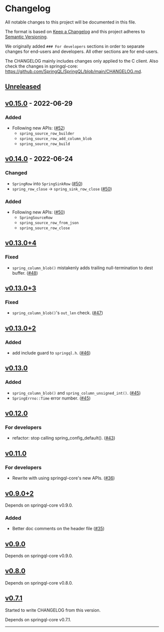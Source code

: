 # Changelog

All notable changes to this project will be documented in this file.

The format is based on [Keep a Changelog][Keep a Changelog] and this project adheres to [Semantic Versioning][Semantic Versioning].

We originally added `### For developers` sections in order to separate changes for end-users and developers.
All other sections are for end-users.

The CHANGELOG mainly includes changes only applied to the C client.
Also check the changes in springql-core: <https://github.com/SpringQL/SpringQL/blob/main/CHANGELOG.md>.

<!-- markdownlint-disable MD024 -->
## [Unreleased]

## [v0.15.0] - 2022-06-29

### Added

- Following new APIs: ([#52](https://github.com/SpringQL/SpringQL-client-c/pull/52))
  - `spring_source_row_builder`
  - `spring_source_row_add_column_blob`
  - `spring_source_row_build`

## [v0.14.0] - 2022-06-24

### Changed

- `SpringRow` into `SpringSinkRow` ([#50](https://github.com/SpringQL/SpringQL-client-c/pull/50))
- `spring_row_close` -> `spring_sink_row_close` ([#50](https://github.com/SpringQL/SpringQL-client-c/pull/50))

### Added

- Following new APIs: ([#50](https://github.com/SpringQL/SpringQL-client-c/pull/50))
  - `SpringSourceRow`
  - `spring_source_row_from_json`
  - `spring_source_row_close`

## [v0.13.0+4]

### Fixed

- `spring_column_blob()` mistakenly adds trailing null-termination to dest buffer. ([#48](https://github.com/SpringQL/SpringQL-client-c/pull/48))

## [v0.13.0+3]

### Fixed

- `spring_column_blob()`'s `out_len` check. ([#47](https://github.com/SpringQL/SpringQL-client-c/pull/47))

## [v0.13.0+2]

### Added

- add include guard to `springql.h`. ([#46](https://github.com/SpringQL/SpringQL-client-c/pull/46))

## [v0.13.0]

### Added

- `spring_column_blob()` and `spring_column_unsigned_int()`. ([#45](https://github.com/SpringQL/SpringQL-client-c/pull/45))
- `SpringErrno::Time` error number. ([#45](https://github.com/SpringQL/SpringQL-client-c/pull/45))

## [v0.12.0]

### For developers

- refactor: stop calling spring_config_default(). ([#43](https://github.com/SpringQL/SpringQL-client-c/pull/43))

## [v0.11.0]

### For developers

- Rewrite with using springql-core's new APIs. ([#36](https://github.com/SpringQL/SpringQL-client-c/pull/36))

## [v0.9.0+2]

Depends on springql-core v0.9.0.

### Added

- Better doc comments on the header file ([#35](https://github.com/SpringQL/SpringQL-client-c/pull/35))

## [v0.9.0]

Depends on springql-core v0.9.0.

## [v0.8.0]

Depends on springql-core v0.8.0.

## [v0.7.1]

Started to write CHANGELOG from this version.

Depends on springql-core v0.7.1.

---

<!-- Links -->
[Keep a Changelog]: https://keepachangelog.com/
[Semantic Versioning]: https://semver.org/

<!-- Versions -->
[Unreleased]: https://github.com/SpringQL/SpringQL-client-c/compare/v0.15.0...HEAD
[Released]: https://github.com/SpringQL/SpringQL-client-c/releases
[v0.15.0]: https://github.com/SpringQL/SpringQL-client-c/compare/v0.14.0...v0.15.0
[v0.14.0]: https://github.com/SpringQL/SpringQL-client-c/compare/v0.13.0+4...v0.14.0
[v0.13.0+4]: https://github.com/SpringQL/SpringQL-client-c/compare/v0.13.0+3...v0.13.0+4
[v0.13.0+3]: https://github.com/SpringQL/SpringQL-client-c/compare/v0.13.0+2...v0.13.0+3
[v0.13.0+2]: https://github.com/SpringQL/SpringQL-client-c/compare/v0.13.0...v0.13.0+2
[v0.13.0]: https://github.com/SpringQL/SpringQL-client-c/compare/v0.12.0...v0.13.0
[v0.12.0]: https://github.com/SpringQL/SpringQL-client-c/compare/v0.11.0...v0.12.0
[v0.11.0]: https://github.com/SpringQL/SpringQL-client-c/compare/v0.9.0+2...v0.11.0
[v0.9.0+2]: https://github.com/SpringQL/SpringQL-client-c/compare/v0.9.0...v0.9.0+2
[v0.9.0]: https://github.com/SpringQL/SpringQL-client-c/compare/v0.8.0...v0.9.0
[v0.8.0]: https://github.com/SpringQL/SpringQL-client-c/compare/v0.7.1...v0.8.0
[v0.7.1]: https://github.com/SpringQL/SpringQL-client-c/compare/v0.7.0...v0.7.1
